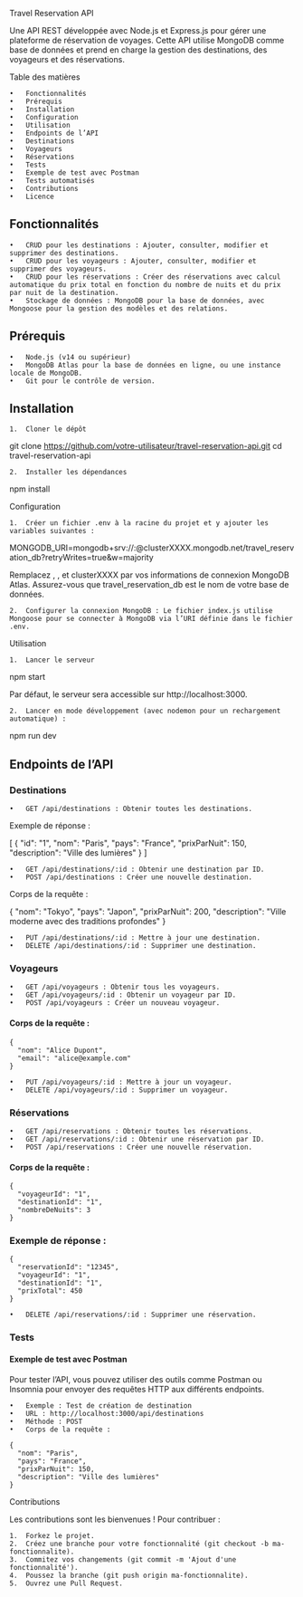 Travel Reservation API

Une API REST développée avec Node.js et Express.js pour gérer une plateforme de réservation de voyages. Cette API utilise MongoDB comme base de données et prend en charge la gestion des destinations, des voyageurs et des réservations.

Table des matières

	•	Fonctionnalités
	•	Prérequis
	•	Installation
	•	Configuration
	•	Utilisation
	•	Endpoints de l’API
	•	Destinations
	•	Voyageurs
	•	Réservations
	•	Tests
	•	Exemple de test avec Postman
	•	Tests automatisés
	•	Contributions
	•	Licence

## Fonctionnalités

	•	CRUD pour les destinations : Ajouter, consulter, modifier et supprimer des destinations.
	•	CRUD pour les voyageurs : Ajouter, consulter, modifier et supprimer des voyageurs.
	•	CRUD pour les réservations : Créer des réservations avec calcul automatique du prix total en fonction du nombre de nuits et du prix par nuit de la destination.
	•	Stockage de données : MongoDB pour la base de données, avec Mongoose pour la gestion des modèles et des relations.

## Prérequis

	•	Node.js (v14 ou supérieur)
	•	MongoDB Atlas pour la base de données en ligne, ou une instance locale de MongoDB.
	•	Git pour le contrôle de version.

## Installation

	1.	Cloner le dépôt

git clone https://github.com/votre-utilisateur/travel-reservation-api.git
cd travel-reservation-api


	2.	Installer les dépendances

npm install



Configuration

	1.	Créer un fichier .env à la racine du projet et y ajouter les variables suivantes :

MONGODB_URI=mongodb+srv://<username>:<password>@clusterXXXX.mongodb.net/travel_reservation_db?retryWrites=true&w=majority

Remplacez <username>, <password>, et clusterXXXX par vos informations de connexion MongoDB Atlas. Assurez-vous que travel_reservation_db est le nom de votre base de données.

	2.	Configurer la connexion MongoDB : Le fichier index.js utilise Mongoose pour se connecter à MongoDB via l’URI définie dans le fichier .env.

Utilisation

	1.	Lancer le serveur

npm start

Par défaut, le serveur sera accessible sur http://localhost:3000.

	2.	Lancer en mode développement (avec nodemon pour un rechargement automatique) :

npm run dev



## Endpoints de l’API

### Destinations

	•	GET /api/destinations : Obtenir toutes les destinations.
Exemple de réponse :

[
  {
    "id": "1",
    "nom": "Paris",
    "pays": "France",
    "prixParNuit": 150,
    "description": "Ville des lumières"
  }
]


	•	GET /api/destinations/:id : Obtenir une destination par ID.
	•	POST /api/destinations : Créer une nouvelle destination.
Corps de la requête :

{
  "nom": "Tokyo",
  "pays": "Japon",
  "prixParNuit": 200,
  "description": "Ville moderne avec des traditions profondes"
}


	•	PUT /api/destinations/:id : Mettre à jour une destination.
	•	DELETE /api/destinations/:id : Supprimer une destination.

### Voyageurs

	•	GET /api/voyageurs : Obtenir tous les voyageurs.
	•	GET /api/voyageurs/:id : Obtenir un voyageur par ID.
	•	POST /api/voyageurs : Créer un nouveau voyageur.
#### Corps de la requête :
```
{
  "nom": "Alice Dupont",
  "email": "alice@example.com"
}
```
	•	PUT /api/voyageurs/:id : Mettre à jour un voyageur.
	•	DELETE /api/voyageurs/:id : Supprimer un voyageur.

### Réservations

	•	GET /api/reservations : Obtenir toutes les réservations.
	•	GET /api/reservations/:id : Obtenir une réservation par ID.
	•	POST /api/reservations : Créer une nouvelle réservation.
#### Corps de la requête :
```
{
  "voyageurId": "1",
  "destinationId": "1",
  "nombreDeNuits": 3
}
```


### Exemple de réponse :
```
{
  "reservationId": "12345",
  "voyageurId": "1",
  "destinationId": "1",
  "prixTotal": 450
}
```


	•	DELETE /api/reservations/:id : Supprimer une réservation.

### Tests

#### Exemple de test avec Postman

Pour tester l’API, vous pouvez utiliser des outils comme Postman ou Insomnia pour envoyer des requêtes HTTP aux différents endpoints.

	•	Exemple : Test de création de destination
	•	URL : http://localhost:3000/api/destinations
	•	Méthode : POST
	•	Corps de la requête :
```
{
  "nom": "Paris",
  "pays": "France",
  "prixParNuit": 150,
  "description": "Ville des lumières"
}
```


Contributions

Les contributions sont les bienvenues ! Pour contribuer :

	1.	Forkez le projet.
	2.	Créez une branche pour votre fonctionnalité (git checkout -b ma-fonctionnalite).
	3.	Commitez vos changements (git commit -m 'Ajout d'une fonctionnalité').
	4.	Poussez la branche (git push origin ma-fonctionnalite).
	5.	Ouvrez une Pull Request.

